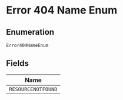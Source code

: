 
# Error 404 Name Enum

## Enumeration

`Error404NameEnum`

## Fields

| Name |
|  --- |
| `RESOURCENOTFOUND` |

